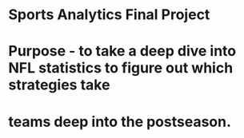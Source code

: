 # Sports Analytics Final Project

# Purpose - to take a deep dive into NFL statistics to figure out which strategies take 
#           teams deep into the postseason.
